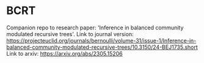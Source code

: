 # BCRT
Companion repo to research paper: 'Inference in balanced community modulated recursive trees'.
Link to journal version: https://projecteuclid.org/journals/bernoulli/volume-31/issue-1/Inference-in-balanced-community-modulated-recursive-trees/10.3150/24-BEJ1735.short
Link to arxiv: https://arxiv.org/abs/2305.15206

